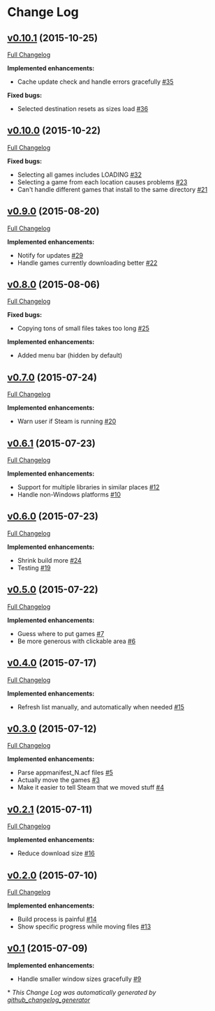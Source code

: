 # Change Log

## [v0.10.1](https://github.com/mathphreak/ReliefValve/tree/v0.10.1) (2015-10-25)
[Full Changelog](https://github.com/mathphreak/ReliefValve/compare/v0.10.0...v0.10.1)

**Implemented enhancements:**

- Cache update check and handle errors gracefully [\#35](https://github.com/mathphreak/ReliefValve/issues/35)

**Fixed bugs:**

- Selected destination resets as sizes load [\#36](https://github.com/mathphreak/ReliefValve/issues/36)

## [v0.10.0](https://github.com/mathphreak/ReliefValve/tree/v0.10.0) (2015-10-22)
[Full Changelog](https://github.com/mathphreak/ReliefValve/compare/v0.9.0...v0.10.0)

**Fixed bugs:**

- Selecting all games includes LOADING [\#32](https://github.com/mathphreak/ReliefValve/issues/32)
- Selecting a game from each location causes problems [\#23](https://github.com/mathphreak/ReliefValve/issues/23)
- Can't handle different games that install to the same directory [\#21](https://github.com/mathphreak/ReliefValve/issues/21)

## [v0.9.0](https://github.com/mathphreak/ReliefValve/tree/v0.9.0) (2015-08-20)
[Full Changelog](https://github.com/mathphreak/ReliefValve/compare/v0.8.0...v0.9.0)

**Implemented enhancements:**

- Notify for updates [\#29](https://github.com/mathphreak/ReliefValve/issues/29)
- Handle games currently downloading better [\#22](https://github.com/mathphreak/ReliefValve/issues/22)

## [v0.8.0](https://github.com/mathphreak/ReliefValve/tree/v0.8.0) (2015-08-06)
[Full Changelog](https://github.com/mathphreak/ReliefValve/compare/v0.7.0...v0.8.0)

**Fixed bugs:**

- Copying tons of small files takes too long [\#25](https://github.com/mathphreak/ReliefValve/issues/25)

**Implemented enhancements:**

- Added menu bar (hidden by default)

## [v0.7.0](https://github.com/mathphreak/ReliefValve/tree/v0.7.0) (2015-07-24)
[Full Changelog](https://github.com/mathphreak/ReliefValve/compare/v0.6.1...v0.7.0)

**Implemented enhancements:**

- Warn user if Steam is running [\#20](https://github.com/mathphreak/ReliefValve/issues/20)

## [v0.6.1](https://github.com/mathphreak/ReliefValve/tree/v0.6.1) (2015-07-23)
[Full Changelog](https://github.com/mathphreak/ReliefValve/compare/v0.6.0...v0.6.1)

**Implemented enhancements:**

- Support for multiple libraries in similar places [\#12](https://github.com/mathphreak/ReliefValve/issues/12)
- Handle non-Windows platforms [\#10](https://github.com/mathphreak/ReliefValve/issues/10)

## [v0.6.0](https://github.com/mathphreak/ReliefValve/tree/v0.6.0) (2015-07-23)
[Full Changelog](https://github.com/mathphreak/ReliefValve/compare/v0.5.0...v0.6.0)

**Implemented enhancements:**

- Shrink build more [\#24](https://github.com/mathphreak/ReliefValve/issues/24)
- Testing [\#19](https://github.com/mathphreak/ReliefValve/issues/19)

## [v0.5.0](https://github.com/mathphreak/ReliefValve/tree/v0.5.0) (2015-07-22)
[Full Changelog](https://github.com/mathphreak/ReliefValve/compare/v0.4.0...v0.5.0)

**Implemented enhancements:**

- Guess where to put games [\#7](https://github.com/mathphreak/ReliefValve/issues/7)
- Be more generous with clickable area [\#6](https://github.com/mathphreak/ReliefValve/issues/6)

## [v0.4.0](https://github.com/mathphreak/ReliefValve/tree/v0.4.0) (2015-07-17)
[Full Changelog](https://github.com/mathphreak/ReliefValve/compare/v0.3.0...v0.4.0)

**Implemented enhancements:**

- Refresh list manually, and automatically when needed [\#15](https://github.com/mathphreak/ReliefValve/issues/15)

## [v0.3.0](https://github.com/mathphreak/ReliefValve/tree/v0.3.0) (2015-07-12)
[Full Changelog](https://github.com/mathphreak/ReliefValve/compare/v0.2.1...v0.3.0)

**Implemented enhancements:**

- Parse appmanifest\_N.acf files [\#5](https://github.com/mathphreak/ReliefValve/issues/5)
- Actually move the games [\#3](https://github.com/mathphreak/ReliefValve/issues/3)
- Make it easier to tell Steam that we moved stuff [\#4](https://github.com/mathphreak/ReliefValve/issues/4)

## [v0.2.1](https://github.com/mathphreak/ReliefValve/tree/v0.2.1) (2015-07-11)
[Full Changelog](https://github.com/mathphreak/ReliefValve/compare/v0.2.0...v0.2.1)

**Implemented enhancements:**

- Reduce download size [\#16](https://github.com/mathphreak/ReliefValve/issues/16)

## [v0.2.0](https://github.com/mathphreak/ReliefValve/tree/v0.2.0) (2015-07-10)
[Full Changelog](https://github.com/mathphreak/ReliefValve/compare/v0.1...v0.2.0)

**Implemented enhancements:**

- Build process is painful [\#14](https://github.com/mathphreak/ReliefValve/issues/14)
- Show specific progress while moving files [\#13](https://github.com/mathphreak/ReliefValve/issues/13)

## [v0.1](https://github.com/mathphreak/ReliefValve/tree/v0.1) (2015-07-09)
**Implemented enhancements:**

- Handle smaller window sizes gracefully [\#9](https://github.com/mathphreak/ReliefValve/issues/9)



\* *This Change Log was automatically generated by [github_changelog_generator](https://github.com/skywinder/Github-Changelog-Generator)*